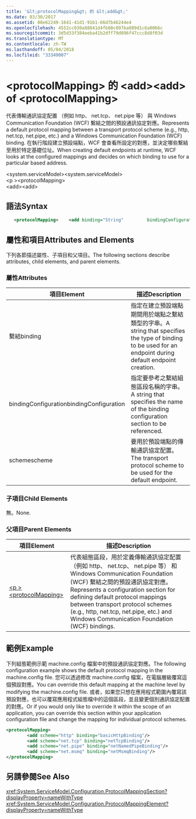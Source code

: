 ```yaml
---
title: '&lt;protocolMapping&gt; 的 &lt;add&gt;'
ms.date: 03/30/2017
ms.assetid: 08e62249-1641-41d1-91b1-66d7b46244e4
ms.openlocfilehash: 4552cc030a88841d4fb80c097ba089d1c6a0066c
ms.sourcegitcommit: 3d5d33f384eeba41b2dff79d096f47ccc8d8f03d
ms.translationtype: MT
ms.contentlocale: zh-TW
ms.lasthandoff: 05/04/2018
ms.locfileid: "33349007"
---
```

# <a name="ltaddgt-of-ltprotocolmappinggt"></a><span data-ttu-id="b55d2-102">&lt;protocolMapping&gt; 的 &lt;add&gt;</span><span class="sxs-lookup"><span data-stu-id="b55d2-102">&lt;add&gt; of &lt;protocolMapping&gt;</span></span>
<span data-ttu-id="b55d2-103">代表傳輸通訊協定配置 （例如 http、 net.tcp、 net.pipe 等） 與 Windows Communication Foundation (WCF) 繫結之間的預設通訊協定對應。</span><span class="sxs-lookup"><span data-stu-id="b55d2-103">Represents a default protocol mapping between a transport protocol scheme (e.g., http, net.tcp, net.pipe, etc.) and a Windows Communication Foundation (WCF) binding.</span></span> <span data-ttu-id="b55d2-104">在執行階段建立預設端點，WCF 會查看所設定的對應，並決定哪些繫結至用於特定基礎位址。</span><span class="sxs-lookup"><span data-stu-id="b55d2-104">When creating default endpoints at runtime, WCF looks at the configured mappings and decides on which binding to use for a particular based address.</span></span>  
  
 <span data-ttu-id="b55d2-105">\<system.serviceModel></span><span class="sxs-lookup"><span data-stu-id="b55d2-105">\<system.serviceModel></span></span>  
<span data-ttu-id="b55d2-106">\<p ></span><span class="sxs-lookup"><span data-stu-id="b55d2-106">\<protocolMapping></span></span>  
<span data-ttu-id="b55d2-107">\<add></span><span class="sxs-lookup"><span data-stu-id="b55d2-107">\<add></span></span>  
  
## <a name="syntax"></a><span data-ttu-id="b55d2-108">語法</span><span class="sxs-lookup"><span data-stu-id="b55d2-108">Syntax</span></span>  
  
```xml
   <protocolMapping>    <add binding="String"         bindingConfiguration="String"         scheme="http/net.msmq/net.pipe/net.tcp"/></protocolMapping>
```

## <a name="attributes-and-elements"></a><span data-ttu-id="b55d2-109">屬性和項目</span><span class="sxs-lookup"><span data-stu-id="b55d2-109">Attributes and Elements</span></span>  
 <span data-ttu-id="b55d2-110">下列各節描述屬性、子項目和父項目。</span><span class="sxs-lookup"><span data-stu-id="b55d2-110">The following sections describe attributes, child elements, and parent elements.</span></span>  
  
### <a name="attributes"></a><span data-ttu-id="b55d2-111">屬性</span><span class="sxs-lookup"><span data-stu-id="b55d2-111">Attributes</span></span>  
  
|<span data-ttu-id="b55d2-112">項目</span><span class="sxs-lookup"><span data-stu-id="b55d2-112">Element</span></span>|<span data-ttu-id="b55d2-113">描述</span><span class="sxs-lookup"><span data-stu-id="b55d2-113">Description</span></span>|  
|-------------|-----------------|  
|<span data-ttu-id="b55d2-114">繫結</span><span class="sxs-lookup"><span data-stu-id="b55d2-114">binding</span></span>|<span data-ttu-id="b55d2-115">指定在建立預設端點期間用於端點之繫結類型的字串。</span><span class="sxs-lookup"><span data-stu-id="b55d2-115">A string that specifies the type of binding to be used for an endpoint during default endpoint creation.</span></span>|  
|<span data-ttu-id="b55d2-116">bindingConfiguration</span><span class="sxs-lookup"><span data-stu-id="b55d2-116">bindingConfiguration</span></span>|<span data-ttu-id="b55d2-117">指定要參考之繫結組態區段名稱的字串。</span><span class="sxs-lookup"><span data-stu-id="b55d2-117">A string that specifies the name of the binding configuration section to be referenced.</span></span>|  
|<span data-ttu-id="b55d2-118">scheme</span><span class="sxs-lookup"><span data-stu-id="b55d2-118">scheme</span></span>|<span data-ttu-id="b55d2-119">要用於預設端點的傳輸通訊協定配置。</span><span class="sxs-lookup"><span data-stu-id="b55d2-119">The transport protocol scheme to be used for the default endpoint.</span></span>|  
  
### <a name="child-elements"></a><span data-ttu-id="b55d2-120">子項目</span><span class="sxs-lookup"><span data-stu-id="b55d2-120">Child Elements</span></span>  
 <span data-ttu-id="b55d2-121">無。</span><span class="sxs-lookup"><span data-stu-id="b55d2-121">None.</span></span>  
  
### <a name="parent-elements"></a><span data-ttu-id="b55d2-122">父項目</span><span class="sxs-lookup"><span data-stu-id="b55d2-122">Parent Elements</span></span>  
  
|<span data-ttu-id="b55d2-123">項目</span><span class="sxs-lookup"><span data-stu-id="b55d2-123">Element</span></span>|<span data-ttu-id="b55d2-124">描述</span><span class="sxs-lookup"><span data-stu-id="b55d2-124">Description</span></span>|  
|-------------|-----------------|  
|[<span data-ttu-id="b55d2-125">\<p ></span><span class="sxs-lookup"><span data-stu-id="b55d2-125">\<protocolMapping></span></span>](../../../../../docs/framework/configure-apps/file-schema/wcf/protocolmapping.md)|<span data-ttu-id="b55d2-126">代表組態區段，用於定義傳輸通訊協定配置 （例如 http、 net.tcp、 net.pipe 等） 和 Windows Communication Foundation (WCF) 繫結之間的預設通訊協定對應。</span><span class="sxs-lookup"><span data-stu-id="b55d2-126">Represents a configuration section for defining default protocol mappings between transport protocol schemes (e.g., http, net.tcp, net.pipe, etc.) and Windows Communication Foundation (WCF) bindings.</span></span>|  
  
## <a name="example"></a><span data-ttu-id="b55d2-127">範例</span><span class="sxs-lookup"><span data-stu-id="b55d2-127">Example</span></span>  
 <span data-ttu-id="b55d2-128">下列組態範例示範 machine.config 檔案中的預設通訊協定對應。</span><span class="sxs-lookup"><span data-stu-id="b55d2-128">The following configuration example shows the default protocol mapping in the machine.config file.</span></span> <span data-ttu-id="b55d2-129">您可以透過修改 machine.config 檔案，在電腦層級覆寫這個預設對應。</span><span class="sxs-lookup"><span data-stu-id="b55d2-129">You can override this default mapping at the machine level by modifying the machine.config file.</span></span> <span data-ttu-id="b55d2-130">或者，如果您只想在應用程式範圍內覆寫該預設對應，也可以覆寫應用程式組態檔中的這個區段，並且變更個別通訊協定配置的對應。</span><span class="sxs-lookup"><span data-stu-id="b55d2-130">Or if you would only like to override it within the scope of an application, you can override this section within your application configuration file and change the mapping for individual protocol schemes.</span></span>  
  
```xml  
<protocolMapping>  
        <add scheme="http" binding="basicHttpBinding"/>  
        <add scheme="net.tcp" binding="netTcpBinding"/>  
        <add scheme="net.pipe" binding="netNamedPipeBinding"/>  
        <add scheme="net.msmq" binding="netMsmqBinding"/>  
</protocolMapping>  
```  
  
## <a name="see-also"></a><span data-ttu-id="b55d2-131">另請參閱</span><span class="sxs-lookup"><span data-stu-id="b55d2-131">See Also</span></span>  
 <xref:System.ServiceModel.Configuration.ProtocolMappingSection?displayProperty=nameWithType>      
 <xref:System.ServiceModel.Configuration.ProtocolMappingElement?displayProperty=nameWithType>    
